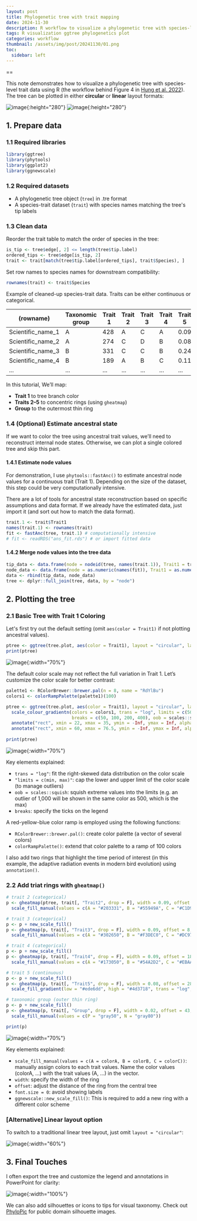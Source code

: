 ```yaml
---
layout: post
title: Phylogenetic tree with trait mapping
date: 2024-11-30
description: R workflow to visualize a phylogenetic tree with species-level trait data
tags: R visualization ggtree phylogenetics plot
categories: workflow
thumbnail: /assets/img/post/20241130/01.png
toc: 
  sidebar: left
---
```


==

This note demonstrates how to visualize a phylogenetic tree with species-level trait data using R (the workflow behind Figure 4 in [Hung et al. 2022](https://onlinelibrary.wiley.com/doi/full/10.1111/ele.14001)). The tree can be plotted in either **circular** or **linear** layout formats:

![image](/assets/img/post/20241130/01.png){:height="280"} ![image](/assets/img/post/20241130/02.png){:height="280"}

## 1. Prepare data
### 1.1 Required libraries

```r
library(ggtree)
library(phytools)
library(ggplot2)
library(ggnewscale)
```

### 1.2 Required datasets

-   A phylogenetic tree object (`tree`) in .tre format
-   A species-trait dataset (`trait`) with species names matching the tree's tip labels

### 1.3 Clean data

Reorder the trait table to match the order of species in the tree:

```r
is_tip <- tree$edge[, 2] <= length(tree$tip.label)
ordered_tips <- tree$edge[is_tip, 2]
trait <- trait[match(tree$tip.label[ordered_tips], trait$Species), ]
```

Set row names to species names for downstream compatibility:

```r
rownames(trait) <- trait$Species
```

Example of cleaned-up species-trait data. Traits can be either continuous or categorical.

|(rowname)|Taxonomic group|Trait 1|Trait 2|Trait 3|Trait 4|Trait 5|
|-|-|-|-|-|-|-|
|Scientific_name_1|A|428|A|C|A|0.09|
|Scientific_name_2|A|274|C|D|B|0.08|
|Scientific_name_3|B|331|C|C|B|0.24|
|Scientific_name_4|B|189|A|B|C|0.11|
|...|...|...|...|...|...|...|

In this tutorial, We’ll map:
-   **Trait 1** to tree branch color
-   **Traits 2–5** to concentric rings (using `gheatmap`)
-   **Group** to the outermost thin ring

### 1.4 (Optional) Estimate ancestral state

If we want to color the tree using ancestral trait values, we’ll need to reconstruct internal node states. Otherwise, we can plot a single colored tree and skip this part.

#### 1.4.1 Estimate node values

For demonstration, I use `phytools::fastAnc()` to estimate ancestral node values for a continuous trait (Trait 1). Depending on the size of the dataset, this step could be very computationally intensive.

There are a lot of tools for ancestral state reconstruction based on specific assumptions and data format. If we already have the estimated data, just import it (and sort out how to match the data format).

```r
trait.1 <- trait$Trait1
names(trait.1) <- rownames(trait)
fit <- fastAnc(tree, trait.1) # computationally intensive
# fit <- readRDS("ans_fit.rds") # or import fitted data
```

#### 1.4.2 Merge node values into the tree data

```r
tip_data <- data.frame(node = nodeid(tree, names(trait.1)), Trait1 = trait.1)
node_data <- data.frame(node = as.numeric(names(fit)), Trait1 = as.numeric(fit))
data <- rbind(tip_data, node_data)
tree <- dplyr::full_join(tree, data, by = "node")
```

## 2. Plotting the tree
### 2.1 Basic Tree with Trait 1 Coloring

Let's first try out the default setting (omit `aes(color = Trait1)` if not plotting ancestral values).

```r
ptree <- ggtree(tree.plot, aes(color = Trait1), layout = "circular", ladderize = F) 
print(ptree)
```

![image](/assets/img/post/20241130/03.png){:width="70%"}

The default color scale may not reflect the full variation in Trait 1. Let’s customize the color scale for better contrast:

```r
palette1 <- RColorBrewer::brewer.pal(n = 8, name = "RdYlBu")
colors1 <- colorRampPalette(palette1)(100)

ptree <- ggtree(tree.plot, aes(color = Trait1), layout = "circular", ladderize = F) +
  scale_colour_gradientn(colors = colors1, trans = "log", limits = c(50, 500), 
                         breaks = c(50, 100, 200, 400), oob = scales::squish) +
  annotate("rect", xmin = 22, xmax = 35, ymin = -Inf, ymax = Inf, alpha = .1, fill = "black") +
  annotate("rect", xmin = 60, xmax = 76.5, ymin = -Inf, ymax = Inf, alpha = .1, fill = "black")
  
print(ptree)
```

![image](/assets/img/post/20241130/04.png){:width="70%"}

Key elements explained:
- `trans = "log"`: fit the right-skewed data distribution on the color scale
- `"limits = c(min, max)"`: cap the lower and upper limit of the color scale (to manage outliers)
- `oob = scales::squish`: squish extreme values into the limits (e.g. an outlier of 1,000 will be shown in the same color as 500, which is the max)
- `breaks`: specify the ticks on the legend

A red-yellow-blue color ramp is employed using the following functions:
- `RColorBrewer::brewer.pal()`: create color palette (a vector of several colors)
- `colorRampPalette()`: extend that color palette to a ramp of 100 colors

I also add two rings that highlight the time period of interest (in this example, the adaptive radiation events in modern bird evolution) using `annotation()`.

### 2.2 Add triat rings with `gheatmap()`

```r
# trait 2 (categorical)
p <- gheatmap(ptree, trait[, "Trait2", drop = F], width = 0.09, offset = -2, color = NULL, font.size = 0) +
  scale_fill_manual(values = c(A = "#203331", B = "#55949A", C = "#C1D9B7"))

# trait 3 (categorical)
p <- p + new_scale_fill()
p <- gheatmap(p, trait[, "Trait3", drop = F], width = 0.09, offset = 8, color = NULL, font.size = 0) +
  scale_fill_manual(values = c(A = "#302650", B = "#F3DEC0", C = "#DC9750", D = "#922C40"))

# trait 4 (categorical)
p <- p + new_scale_fill()
p <- gheatmap(p, trait[, "Trait4", drop = F], width = 0.09, offset = 18, color = NULL, font.size = 0) +
  scale_fill_manual(values = c(A = "#173050", B = "#54A2D2", C = "#EBAABB"))

# trait 5 (continuous)
p <- p + new_scale_fill()
p <- gheatmap(p, trait[, "Trait5", drop = F], width = 0.08, offset = 28, color = NULL, font.size = 0) +
  scale_fill_gradient(low = "#ede6dd", high = "#4d3718", trans = "log", breaks = c(.05, .1, .2, .4, .8, 1.6))

# taxonomic group (outer thin ring)
p <- p + new_scale_fill()
p <- gheatmap(p, trait[, "Group", drop = F], width = 0.02, offset = 43, color = NULL, font.size = 0) +
  scale_fill_manual(values = c(P = "gray50", N = "gray80")) 

print(p)
```

![image](/assets/img/post/20241130/05.png){:width="70%"}

Key elements explained:
- `scale_fill_manual(values = c(A = colorA, B = colorB, C = colorC))`: manually assign colors to each trait values. Name the color values (colorA, ...) with the trait values (A, ...) in the vector.
- `width`: specify the width of the ring
- `offset`: adjust the distance of the ring from the central tree
- `font.size = 0`: avoid showing labels
- `ggnewscale::new_scale_fill()`: This is required to add a new ring with a different color scheme

### [Alternative] Linear layout option

To switch to a traditional linear tree layout, just omit `layout = "circular"`:

![image](/assets/img/post/20241130/02.png){:width="60%"}

## 3. Final Touches

I often export the tree and customize the legend and annotations in PowerPoint for clarity:

![image](/assets/img/post/20241130/01.png){:width="100%"}

We can also add silhouettes or icons to tips for visual taxonomy. Check out [PhyloPic](https://www.phylopic.org/) for public domain silhouette images.
